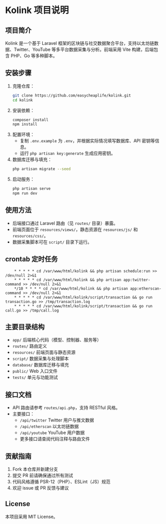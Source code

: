 # Kolink 项目说明

## 项目简介
Kolink 是一个基于 Laravel 框架的区块链与社交数据聚合平台，支持以太坊链数据、Twitter、YouTube 等多平台数据采集与分析。前端采用 Vite 构建，后端包含 PHP、Go 等多种脚本。

## 安装步骤
1. 克隆仓库：
   ```bash
   git clone https://github.com/easycheaplife/kolink.git
   cd kolink
   ```
2. 安装依赖：
   ```bash
   composer install
   npm install
   ```
3. 配置环境：
   - 复制 `.env.example` 为 `.env`，并根据实际情况填写数据库、API 密钥等信息。
   - 运行 `php artisan key:generate` 生成应用密钥。
4. 数据库迁移与填充：
   ```bash
   php artisan migrate --seed
   ```
5. 启动服务：
   ```bash
   php artisan serve
   npm run dev
   ```

## 使用方法
- 后端接口通过 Laravel 路由（见 `routes/` 目录）暴露。
- 前端页面位于 `resources/views/`，静态资源在 `resources/js/` 和 `resources/css/`。
- 数据采集脚本可在 `script/` 目录下运行。

## crontab 定时任务
```
	* * * * * cd /var/www/html/kolink && php artisan schedule:run >> /dev/null 2>&1
	* * * * * cd /var/www/html/kolink && php artisan app:twitter-command >> /dev/null 2>&1
	*/10 * * * * cd /var/www/html/kolink && php artisan app:etherscan-command >> /dev/null 2>&1
	* * * * * cd /var/www/html/kolink/script/transaction && go run transaction.go >> /tmp/transaction.log
	* * * * * cd /var/www/html/kolink/script/transaction && go run call.go >> /tmp/call.log
```

## 主要目录结构
- `app/`         后端核心代码（模型、控制器、服务等）
- `routes/`      路由定义
- `resources/`   前端页面与静态资源
- `script/`      数据采集与处理脚本
- `database/`    数据库迁移与填充
- `public/`      Web 入口文件
- `tests/`       单元与功能测试

## 接口文档
- API 路由请参考 `routes/api.php`，支持 RESTful 风格。
- 主要接口：
  - `/api/twitter` Twitter 用户与推文数据
  - `/api/etherscan` 以太坊链数据
  - `/api/youtube` YouTube 用户数据
  - 更多接口请查阅代码注释与路由文件

## 贡献指南
1. Fork 本仓库并新建分支
2. 提交 PR 前请确保通过所有测试
3. 代码风格遵循 PSR-12（PHP）、ESLint（JS）规范
4. 欢迎 issue 或 PR 反馈与建议

## License
本项目采用 MIT License。
